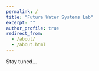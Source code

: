 ```yaml
---
permalink: /
title: "Future Water Systems Lab"
excerpt: ""
author_profile: true
redirect_from: 
  - /about/
  - /about.html
---
```


Stay tuned...
